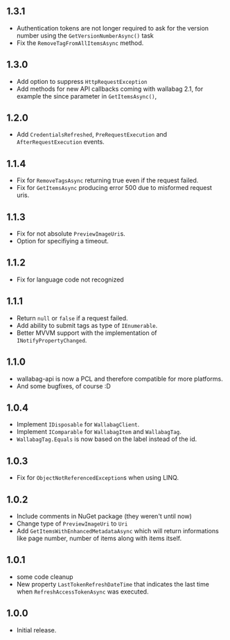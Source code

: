 ## 1.3.1
- Authentication tokens are not longer required to ask for the version number using the `GetVersionNumberAsync()` task
- Fix the `RemoveTagFromAllItemsAsync` method.

## 1.3.0
- Add option to suppress `HttpRequestException`
- Add methods for new API callbacks coming with wallabag 2.1, for example the since parameter in `GetItemsAsync()`,

## 1.2.0
- Add `CredentialsRefreshed`, `PreRequestExecution` and `AfterRequestExecution` events.

## 1.1.4
- Fix for `RemoveTagsAsync` returning true even if the request failed.
- Fix for `GetItemsAsync` producing error 500 due to misformed request uris.

## 1.1.3
- Fix for not absolute `PreviewImageUri`s.
- Option for specifiying a timeout. 

## 1.1.2
- Fix for language code not recognized

## 1.1.1
- Return `null` or `false` if a request failed.
- Add ability to submit tags as type of `IEnumerable`.
- Better MVVM support with the implementation of `INotifyPropertyChanged`.

## 1.1.0
- wallabag-api is now a PCL and therefore compatible for more platforms.
- And some bugfixes, of course :D

## 1.0.4
- Implement `IDisposable` for `WallabagClient`.
- Implement `IComparable` for `WallabagItem` and `WallabagTag`.
- `WallabagTag.Equals` is now based on the label instead of the id.

## 1.0.3
- Fix for `ObjectNotReferencedException`s when using LINQ.

## 1.0.2
- Include comments in NuGet package (they weren't until now)
- Change type of `PreviewImageUri` to `Uri`
- Add `GetItemsWithEnhancedMetadataAsync` which will return informations like page number, number of items along with items itself.

## 1.0.1
- some code cleanup
- New property `LastTokenRefreshDateTime` that indicates the last time when `RefreshAccessTokenAsync` was executed.

## 1.0.0
- Initial release.